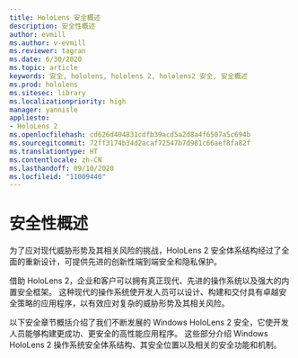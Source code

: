 ```yaml
---
title: HoloLens 安全概述
description: 安全性概述
author: evmill
ms.author: v-evmill
ms.reviewer: tagran
ms.date: 6/30/2020
ms.topic: article
keywords: 安全, hololens, hololens 2, hololens2 安全, 安全概述
ms.prod: hololens
ms.sitesec: library
ms.localizationpriority: high
manager: yannisle
appliesto:
- HoloLens 2
ms.openlocfilehash: cd626d404831cdfb39acd5a2d8a4f6507a5c694b
ms.sourcegitcommit: 72ff3174b34d2acaf72547b7d981c66aef8fa82f
ms.translationtype: HT
ms.contentlocale: zh-CN
ms.lasthandoff: 09/10/2020
ms.locfileid: "11009440"
---
```

# 安全性概述

为了应对现代威胁形势及其相关风险的挑战，HoloLens 2 安全体系结构经过了全面的重新设计，可提供先进的创新性端到端安全和隐私保护。

借助 HoloLens 2，企业和客户可以拥有真正现代、先进的操作系统以及强大的内置安全框架。 这种现代的操作系统使开发人员可以设计、构建和交付具有卓越安全策略的应用程序，以有效应对复杂的威胁形势及其相关风险。 

以下安全章节概括介绍了我们不断发展的 Windows HoloLens 2 安全，它使开发人员能够构建更成功、更安全的高性能应用程序。 这些部分介绍 Windows HoloLens 2 操作系统安全体系结构、其安全位置以及相关的安全功能和机制。

